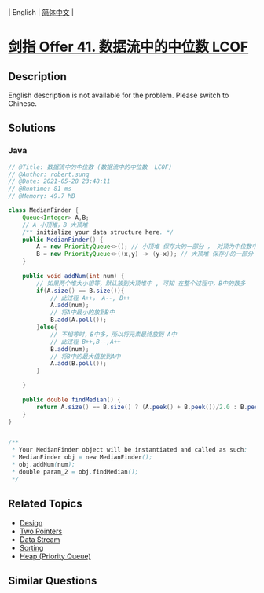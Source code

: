 
| English | [简体中文](README.md) |

# [剑指 Offer 41. 数据流中的中位数  LCOF](https://leetcode.cn//problems/shu-ju-liu-zhong-de-zhong-wei-shu-lcof/)

## Description

English description is not available for the problem. Please switch to Chinese.

## Solutions


### Java

```Java
// @Title: 数据流中的中位数 (数据流中的中位数  LCOF)
// @Author: robert.sunq
// @Date: 2021-05-28 23:48:11
// @Runtime: 81 ms
// @Memory: 49.7 MB

class MedianFinder {
    Queue<Integer> A,B;
    // A 小顶堆，B 大顶堆
    /** initialize your data structure here. */
    public MedianFinder() {
        A = new PriorityQueue<>(); // 小顶堆 保存大的一部分 ， 对顶为中位数中大的哪个
        B = new PriorityQueue<>((x,y) -> (y-x)); // 大顶堆 保存小的一部分 对顶为中位数小的哪个
    }
    
    public void addNum(int num) {
        // 如果两个堆大小相等，默认放到大顶堆中 , 可知 在整个过程中，B中的数多
        if(A.size() == B.size()){
            // 此过程 A++， A--, B++
            A.add(num);
            // 将A中最小的放到B中
            B.add(A.poll());
        }else{
            // 不相等时，B中多，所以将元素最终放到 A中
            // 此过程 B++,B--,A++
            B.add(num);
            // 将B中的最大值放到A中
            A.add(B.poll());
        }

    }
    
    public double findMedian() {
        return A.size() == B.size() ? (A.peek() + B.peek())/2.0 : B.peek();
    }
}


/**
 * Your MedianFinder object will be instantiated and called as such:
 * MedianFinder obj = new MedianFinder();
 * obj.addNum(num);
 * double param_2 = obj.findMedian();
 */
```



## Related Topics

- [Design](https://leetcode.cn//tag/design)
- [Two Pointers](https://leetcode.cn//tag/two-pointers)
- [Data Stream](https://leetcode.cn//tag/data-stream)
- [Sorting](https://leetcode.cn//tag/sorting)
- [Heap (Priority Queue)](https://leetcode.cn//tag/heap-priority-queue)

## Similar Questions


